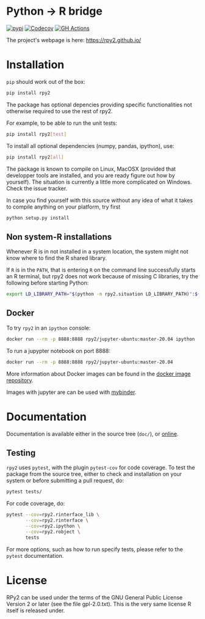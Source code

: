 # Python -> R bridge

[![pypi](https://img.shields.io/pypi/v/rpy2.svg?style=flat-square)](https://pypi.python.org/pypi/rpy2)
[![Codecov](https://codecov.io/gh/rpy2/rpy2/branch/master/graph/badge.svg)](https://codecov.io/gh/rpy2/rpy2)
[![GH Actions](https://github.com/rpy2/rpy2/workflows/Python%20package/badge.svg)](https://github.com/rpy2/rpy2/actions?query=workflow%3A%22Python+package%22)

The project's webpage is here: https://rpy2.github.io/


# Installation

`pip` should work out of the box:

```bash
pip install rpy2
```

The package has optional depencies providing
specific functionalities not otherwise required to use the rest of rpy2.

For example, to be able to run the unit tests:
```bash
pip install rpy2[test]
```

To install all optional dependencies (numpy, pandas, ipython), use:

```bash
pip install rpy2[all]
```

The package is known to compile on Linux, MacOSX
(provided that developper tools are installed, and you are ready
figure out how by yourself). The situation is currently a little
more complicated on Windows. Check the issue tracker.

In case you find yourself with this source without any idea
of what it takes to compile anything on your platform, try first

```bash
python setup.py install
```


## Non system-R installations

Whenever R is in not installed in a system location, the system might not
know where to find the R shared library.

If `R` is in the `PATH`, that is entering `R` on the command line successfully starts
an R terminal, but rpy2 does not work because of missing C libraries, try the following
before starting Python:


```bash
export LD_LIBRARY_PATH="$(python -m rpy2.situation LD_LIBRARY_PATH)":${LD_LIBRARY_PATH}
```


## Docker

To try `rpy2` in an `ipython` console:

```bash
docker run --rm -p 8888:8888 rpy2/jupyter-ubuntu:master-20.04 ipython
```

To run a jupypter notebook on port 8888:

```bash
docker run --rm -p 8888:8888 rpy2/jupyter-ubuntu:master-20.04
```

More information about Docker images can be found in the
[docker image repository](<https://github.com/rpy2/rpy2-docker>).

Images with jupyter are can be used with
[mybinder](https://github.com/rpy2/rpy2-mybinder).


# Documentation

Documentation is available either in the source tree (`doc/`),
or [online](https://rpy2.github.io/doc.html).


## Testing

`rpy2` uses `pytest`, with the plugin `pytest-cov` for code coverage. To
test the package from the source tree, either to check and installation
on your system or before submitting a pull request, do:

```bash
pytest tests/
```

For code coverage, do:

```bash
pytest --cov=rpy2.rinterface_lib \
       --cov=rpy2.rinterface \
       --cov=rpy2.ipython \
       --cov=rpy2.robject \
       tests
```

For more options, such as how to run specify tests, please refer to the `pytest`
documentation.


# License

RPy2 can be used under the terms of the GNU
General Public License Version 2 or later (see the file
gpl-2.0.txt). This is the very same license R itself is released under.
